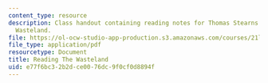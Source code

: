 ```yaml
---
content_type: resource
description: Class handout containing reading notes for Thomas Stearns Eliot's The
  Wasteland.
file: https://ol-ocw-studio-app-production.s3.amazonaws.com/courses/21l-007-world-literatures-travel-writing-fall-2008/e77f6bc32b2dce0076dc9f0cf0d8894f_thewasteland_4.pdf
file_type: application/pdf
resourcetype: Document
title: Reading The Wasteland
uid: e77f6bc3-2b2d-ce00-76dc-9f0cf0d8894f
---
```

